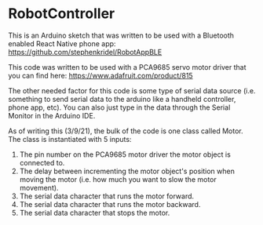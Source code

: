 # RobotController
This is an Arduino sketch that was written to be used with a Bluetooth enabled React Native phone app:
https://github.com/stephenkridel/RobotAppBLE

This code was written to be used with a PCA9685 servo motor driver that you can find here: 
https://www.adafruit.com/product/815

The other needed factor for this code is some type of serial data source (i.e. something to send serial data to the arduino like a handheld controller, phone app, etc).
You can also just type in the data through the Serial Monitor in the Arduino IDE.

As of writing this (3/9/21), the bulk of the code is one class called Motor. The class is instantiated with 5 inputs:
1) The pin number on the PCA9685 motor driver the motor object is connected to.
2) The delay between incrementing the motor object's position when moving the motor (i.e. how much you want to slow the motor movement).
3) The serial data character that runs the motor forward.
4) The serial data character that runs the motor backward.
5) The serial data character that stops the motor.

